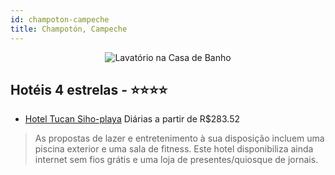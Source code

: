 ```yaml
---
id: champoton-campeche
title: Champotón, Campeche
---
```


<center><img src="https://i.travelapi.com/hotels/20000000/19690000/19682600/19682520/02e8611c_z.jpg" alt="Lavatório na Casa de Banho" /></center>


## Hotéis 4 estrelas - ⭐️⭐️⭐️⭐️

-    [Hotel Tucan Siho-playa](https://www.hurb.com/hoteis/champoton/hotel-tucan-siho-playa-JNP-JP011702?cmp=18055) Diárias a partir de R$283.52
   > As propostas de lazer e entretenimento à sua disposição incluem uma piscina exterior e uma sala de fitness. Este hotel disponibiliza ainda internet sem fios grátis e uma loja de presentes/quiosque de jornais.
